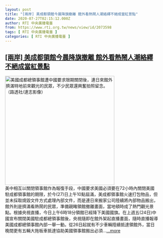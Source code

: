```yaml
---
layout: post
title: "[兩岸] 美成都領館今晨降旗撤離 館外看熱鬧人潮絡繹不絕成當紅景點"
date: 2020-07-27T02:15:12.000Z
author: RTI 中央廣播電臺
from: https://www.rti.org.tw/news/view/id/2073598
tags: [ RTI 中央廣播電臺 ]
categories: [ RTI 中央廣播電臺 ]
---
```

<!--1595816112000-->
[[兩岸] 美成都領館今晨降旗撤離 館外看熱鬧人潮絡繹不絕成當紅景點](https://www.rti.org.tw/news/view/id/2073598)
------

<div>
<img src="https://static.rti.org.tw/assets/thumbnails/2020/07/27/f993cdffaca37f89d8ccd577b0b57795.JPG" width="360" alt="美國成都總領事館遭中國要求限期關閉後，連日來館外擠滿特地前來觀光的民眾，不少民眾還興奮拍照留念。（路透社/達志影像）" title="美國成都總領事館遭中國要求限期關閉後，連日來館外擠滿特地前來觀光的民眾，不少民眾還興奮拍照留念。（路透社/達志影像）"><br>美中相互以關閉領事館作為報復手段，中國要求美國必須要在72小時內關閉美國駐成都領事館的期限，於今(27)日上午10點屆滿，美成都領事館火速打包物品，但並未採取燒毀文件方式處理內部文件，而是連日來搬家公司陸續將內部物品搬出，館外則是擠滿看熱鬧的民眾，準備親睹領館撤離畫面，當地頓時成了熱門觀光景點。根據央視直播，今日上午6時18分領館已經降下美國國旗。在上週五(24日)中國宣布關閉美國駐成都總領事館後，央視隨即在館外架起直播畫面，隨時直播報導美國成都總領事館內部一舉一動。從26日起就有不少車輛陸續抵達領館外，當日晚間更有五輛大拖板車抵達協助美國領事館搬出必須...<a target="_blank" href="https://www.rti.org.tw/news/view/id/2073598">...more</a>
</div>

